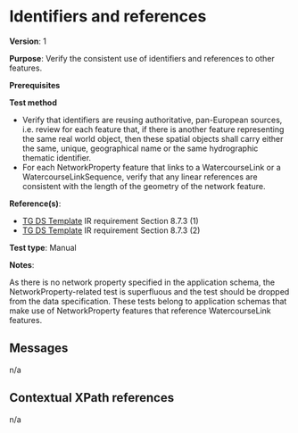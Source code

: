 # Identifiers and references

**Version**: 1

**Purpose**: Verify the consistent use of identifiers and references to other features.

**Prerequisites**

**Test method**

* Verify that identifiers are reusing authoritative, pan-European sources, i.e. review for each feature that, if there is another feature representing the same real world object, then these spatial objects shall carry either the same, unique, geographical name or the same hydrographic thematic identifier.
* For each NetworkProperty feature that links to a WatercourseLink or a WatercourseLinkSequence, verify that any linear references are consistent with the length of the geometry of the network feature.

**Reference(s)**: 

* [TG DS Template](http://inspire.ec.europa.eu/id/ats/data-hy/3.1/hy-n-as/README#ref_TG_DS_tmpl) IR requirement Section 8.7.3 (1)
* [TG DS Template](http://inspire.ec.europa.eu/id/ats/data-hy/3.1/hy-n-as/README#ref_TG_DS_tmpl) IR requirement Section 8.7.3 (2)

**Test type**: Manual

**Notes**:

As there is no network property specified in the application schema, the NetworkProperty-related test is superfluous and the test should be dropped from the data specification. These tests belong to application schemas that make use of NetworkProperty features that reference WatercourseLink features.

## Messages

n/a

## Contextual XPath references

n/a